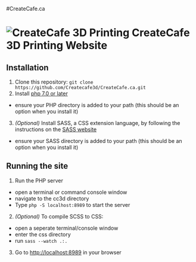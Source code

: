 #CreateCafe.ca

# ![CreateCafe 3D Printing](http://createcafe.ca/media/cclogo-sm.png) CreateCafe 3D Printing Website

## Installation
1. Clone this repository: `git clone https://github.com/Createcafe3d/CreateCafe.ca.git`
2. Install [php 7.0 or later](https://secure.php.net/downloads.php)
  - ensure your PHP directory is added to your path (this should be an option when you install it)
3. _(Optional)_ Install SASS, a CSS extension language, by following the instructions on the [SASS website](http://sass-lang.com/install)
  - ensure your SASS directory is added to your path (this should be an option when you install it)

## Running the site
1. Run the PHP server
  - open a terminal or command console window
  - navigate to the cc3d directory
  - Type `php -S localhost:8989` to start the server
2. _(Optional)_ To compile SCSS to CSS:
  - open a seperate terminal/console window
  - enter the css directory
  - run `sass --watch .:.`
3. Go to [http://localhost:8989](http://localhost:8989) in your browser
